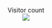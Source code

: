 <p align="center"> 
  Visitor count<br>
  <img src="https://profile-counter.glitch.me/daweedkob/count.svg" />
</p>
